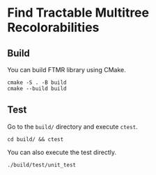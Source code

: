 # Find Tractable Multitree Recolorabilities

## Build

You can build FTMR library using CMake.

```
cmake -S . -B build
cmake --build build
```

## Test

Go to the `build/` directory and execute `ctest`.

```
cd build/ && ctest
```

You can also execute the test directly.

```
./build/test/unit_test
```
